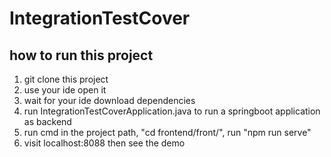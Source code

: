 # IntegrationTestCover

## how to run this project
1. git clone this project
2. use your ide open it 
3. wait for your ide download dependencies
4. run IntegrationTestCoverApplication.java to run a springboot application as backend
5. run cmd in the project path, "cd frontend/front/", run "npm run serve"
6. visit localhost:8088 then see the demo
